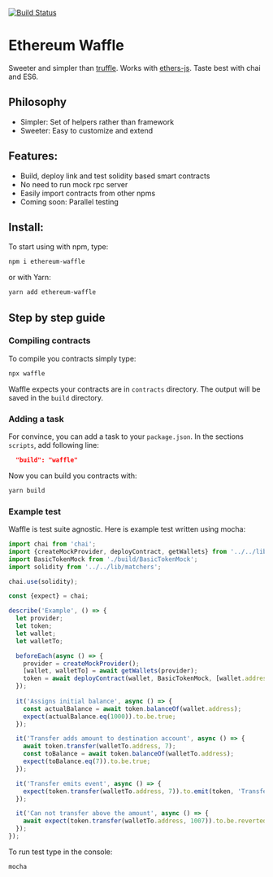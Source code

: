 [![Build Status](https://travis-ci.com/EthWorks/Waffle.svg?token=xjj4U84eSFwEsYLTc5Qe&branch=master)](https://travis-ci.com/EthWorks/Waffle)

# Ethereum Waffle
Sweeter and simpler than [truffle](https://github.com/trufflesuite/truffle). Works with [ethers-js](https://github.com/ethers-io/ethers.js/). Taste best with chai and ES6.

## Philosophy
* Simpler: Set of helpers rather than framework
* Sweeter: Easy to customize and extend

## Features:
* Build, deploy link and test solidity based smart contracts
* No need to run mock rpc server
* Easily import contracts from other npms
* Coming soon: Parallel testing

## Install:
To start using with npm, type:
```sh
npm i ethereum-waffle
```

or with Yarn:
```sh
yarn add ethereum-waffle
```

## Step by step guide

### Compiling contracts

To compile you contracts simply type:
```sh
npx waffle
```

Waffle expects your contracts are in `contracts` directory.  The output will be saved in the `build` directory.

### Adding a task
For convince, you can add a task to your `package.json`. In the sections `scripts`, add following line:
```json
  "build": "waffle"        
```

Now you can build you contracts with:
```sh
yarn build
```

### Example test
Waffle is test suite agnostic. Here is example test written using mocha:

```js
import chai from 'chai';
import {createMockProvider, deployContract, getWallets} from '../../lib/waffle';
import BasicTokenMock from './build/BasicTokenMock';
import solidity from '../../lib/matchers';

chai.use(solidity);

const {expect} = chai;

describe('Example', () => {
  let provider;
  let token;
  let wallet;
  let walletTo;

  beforeEach(async () => {
    provider = createMockProvider();
    [wallet, walletTo] = await getWallets(provider);
    token = await deployContract(wallet, BasicTokenMock, [wallet.address, 1000]);  
  });
  
  it('Assigns initial balance', async () => {
    const actualBalance = await token.balanceOf(wallet.address);
    expect(actualBalance.eq(1000)).to.be.true;
  });  

  it('Transfer adds amount to destination account', async () => {
    await token.transfer(walletTo.address, 7);
    const toBalance = await token.balanceOf(walletTo.address);
    expect(toBalance.eq(7)).to.be.true;
  });

  it('Transfer emits event', async () => {
    expect(token.transfer(walletTo.address, 7)).to.emit(token, 'Transfer');
  });

  it('Can not transfer above the amount', async () => {
    await expect(token.transfer(walletTo.address, 1007)).to.be.reverted;
  });
});
```

To run test type in the console:
```sh
mocha
```
